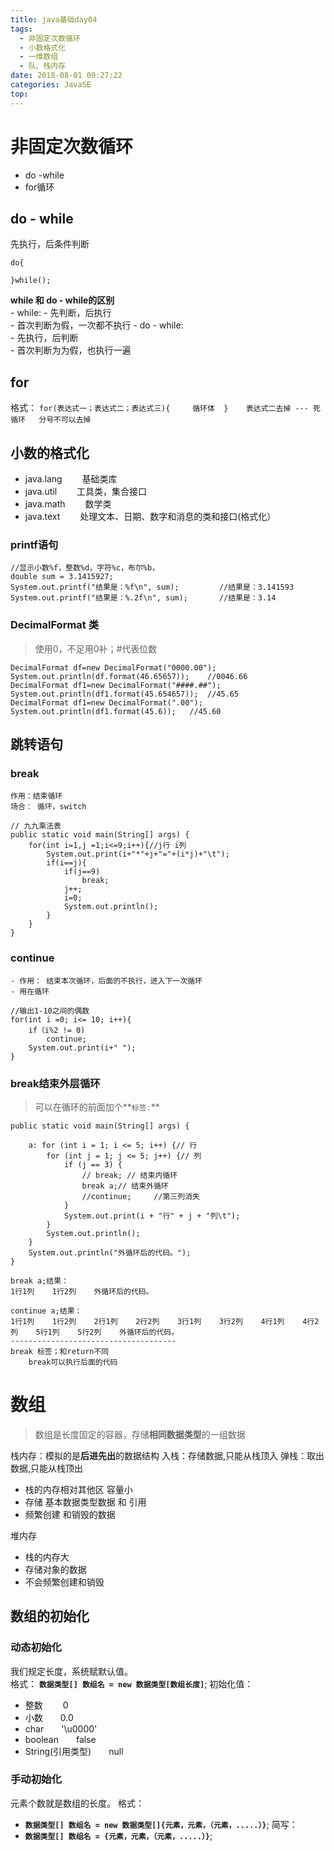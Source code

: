 ```yaml
---
title: java基础day04
tags:
  - 非固定次数循环
  - 小数格式化
  - 一维数组
  - 队、栈内存
date: 2018-08-01 09:27:22
categories: JavaSE
top:  
---
```

# 非固定次数循环
- do -while
- for循环

<!-- more -->

## do - while
先执行，后条件判断
```
do{

}while();
```

**while 和 do - while的区别**	
	- while:
		- 先判断，后执行	
		- 首次判断为假，一次都不执行	
	- do - while:	
		- 先执行，后判断	
		- 首次判断为为假，也执行一遍	

## for	
格式：
	```
	for(表达式一；表达式二；表达式三){	
		循环体	
	}	
	表达式二去掉 --- 死循环	
	分号不可以去掉
	```

## 小数的格式化
- java.lang	&emsp;&emsp;基础类库
- java.util	&emsp;&emsp;工具类，集合接口
- java.math	&emsp;&emsp;数学类
- java.text &emsp;&emsp;处理文本、日期、数字和消息的类和接口(格式化）

### printf语句
```
//显示小数%f，整数%d，字符%c，布尔%b，
double sum = 3.1415927;
System.out.printf("结果是：%f\n", sum);			//结果是：3.141593
System.out.printf("结果是：%.2f\n", sum);		//结果是：3.14
```

### DecimalFormat 类
> 使用0，不足用0补；#代表位数
```
DecimalFormat df=new DecimalFormat("0000.00");
System.out.println(df.format(46.65657));	//0046.66
DecimalFormat df1=new DecimalFormat("####.##");
System.out.println(df1.format(45.654657));	//45.65
DecimalFormat df1=new DecimalFormat(".00");
System.out.println(df1.format(45.6));	//45.60
```

## 跳转语句

### break
	作用：结束循环
	场合：	循环，switch
```
// 九九乘法表
public static void main(String[] args) {
	for(int i=1,j =1;i<=9;i++){//j行 i列
		System.out.print(i+"*"+j+"="+(i*j)+"\t");
		if(i==j){
			if(j==9)
				break;
			j++;
			i=0;
			System.out.println();
		}
	}
}
```

### continue 
	- 作用： 结束本次循环，后面的不执行，进入下一次循环
	- 用在循环
```
//输出1-10之间的偶数
for(int i =0; i<= 10; i++){
	if（i%2 != 0)
		continue;
	System.out.print(i+" ");
}
```

### break结束外层循环
> 可以在循环的前面加个**`标签:`**
 
```
public static void main(String[] args) {

	a: for (int i = 1; i <= 5; i++) {// 行
		for (int j = 1; j <= 5; j++) {// 列
			if (j == 3) {
				// break; // 结束内循环
				break a;// 结束外循环
				//continue;		//第三列消失
			}
			System.out.print(i + "行" + j + "列\t");
		}
		System.out.println();
	}
	System.out.println("外循环后的代码。");
}

break a;结果：
1行1列	1行2列	外循环后的代码。

continue a;结果：
1行1列	1行2列	2行1列	2行2列	3行1列	3行2列	4行1列	4行2列	5行1列	5行2列	外循环后的代码。
-------------------------------------
break 标签；和return不同
	break可以执行后面的代码

```

# 数组
> 数组是长度固定的容器，存储**相同数据类型**的一组数据

栈内存：模拟的是**后进先出**的数据结构
	入栈：存储数据,只能从栈顶入
	弹栈：取出数据,只能从栈顶出
- 栈的内存相对其他区 容量小
- 存储 基本数据类型数据 和 引用
- 频繁创建 和销毁的数据

堆内存
- 栈的内存大
- 存储对象的数据
- 不会频繁创建和销毁

## 数组的初始化

### 动态初始化
我们规定长度，系统赋默认值。   
格式： **`数据类型[] 数组名 = new 数据类型[数组长度]`**;
初始化值：
- 整数 &emsp;&emsp;0
- 小数&emsp;&emsp;0.0
- char&emsp;&emsp;'\u0000'
- boolean&emsp;&emsp;false
- String(引用类型)&emsp;&emsp;null

### 手动初始化
元素个数就是数组的长度。
格式： 
- **`数据类型[] 数组名 = new 数据类型[]{元素，元素，（元素，.....）}`**;
简写：
- **`数据类型[] 数组名 = {元素，元素，（元素，.....）}`**;